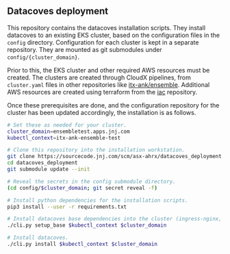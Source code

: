 ## Datacoves deployment

This repository contains the datacoves installation scripts. They install datacoves to an existing EKS cluster, based on the configuration files in the `config` directory. Configuration for each cluster is kept in a separate repository. They are mounted as git submodules under `config/{cluster_domain}`.

Prior to this, the EKS cluster and other required AWS resources must be created. The clusters are created through CloudX pipelines, from `cluster.yaml` files in other repositories like [itx-ank/ensemble](https://sourcecode.jnj.com/scm/itx-ank/ensemble). Additional AWS resources are created using terraform from the [iac](https://sourcecode.jnj.com/projects/ITX-AZT/repos/iac) repository.

Once these prerequisites are done, and the configuration repository for the cluster has been updated accordingly, the installation is as follows.


```bash
# Set these as needed for your cluster.
cluster_domain=ensembletest.apps.jnj.com
kubectl_context=itx-ank-ensemble-test

# Clone this repository into the installation workstation.
git clone https://sourcecode.jnj.com/scm/asx-ahrx/datacoves_deployment.git
cd datacoves_deployment
git submodule update --init

# Reveal the secrets in the config submodule directory.
(cd config/$cluster_domain; git secret reveal -f)

# Install python dependencies for the installation scripts.
pip3 install --user -r requirements.txt

# Install datacoves base dependencies into the cluster (ingress-nginx, etc.)
./cli.py setup_base $kubectl_context $cluster_domain

# Install datacoves.
./cli.py install $kubectl_context $cluster_domain
```
